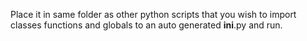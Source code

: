Place it in same folder as other python scripts that you wish to import classes functions and globals to an auto generated __ini__.py and run.
